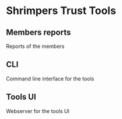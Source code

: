 # Shrimpers Trust Tools

## Members reports

Reports of the members

## CLI

Command line interface for the tools

## Tools UI

Webserver for the tools UI
